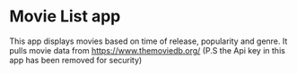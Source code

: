 # Movie List app
 This app displays movies based on time of release, popularity and genre. It pulls movie data from https://www.themoviedb.org/  (P.S the Api key in this app has been removed for security)
